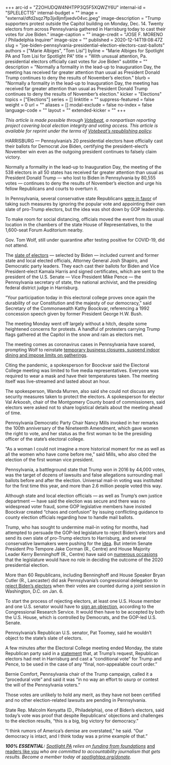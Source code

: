 +++
arc-id = "Z2OHUDQW4NHTPP3Q5F5XQWZY6U"
internal-id = "SPLELECT15"
internal-budget = ""
image = "external/dfd2sqz7fp3jx8jmfjxedv04vc.jpeg"
image-description = "Trump supporters protest outside the Capitol building on Monday, Dec. 14. Twenty electors from across Pennsylvania gathered in Harrisburg today to cast their votes for Joe Biden."
image-caption = ""
image-credit = "JOSE F. MORENO / Philadelphia Inquirer"
image-size = ""
published = 2020-12-14T19:08:47Z
slug = "joe-biden-pennsylvania-presidential-election-electors-cast-ballots"
authors = ["Marie Albiges", "Tom Lisi"]
byline = "Marie Albiges for Spotlight PA and Tom Lisi for Spotlight PA"
title = "With unusual attention, Pa. presidential electors officially cast votes for Joe Biden"
subtitle = ""
description = "Normally a formality in the lead-up to Inauguration Day, the meeting has received far greater attention than usual as President Donald Trump continues to deny the results of November’s election."
blurb = "Normally a formality in the lead-up to Inauguration Day, the meeting has received far greater attention than usual as President Donald Trump continues to deny the results of November’s election."
kicker = "Elections"
topics = ["Elections"]
series = []
linktitle = ""
suppress-featured = false
weight = 0
url = ""
aliases = []
modal-exclude = false
no-index = false
language-code = ""
layout = ""
extended-kicker = ""
+++

<i>This article is made possible through </i><a href="http://votebeat.org/"><i>Votebeat</i></a><i>, a nonpartisan reporting project covering local election integrity and voting access. This article is available for reprint under the terms of </i><a href="https://www.votebeat.org/pages/republishing"><i>Votebeat’s republishing policy</i></a><i>.</i>

HARRISBURG — Pennsylvania’s 20 presidential electors have officially cast their ballots for Democrat Joe Biden, certifying the president-elect’s November win even as the outgoing president continues to falsely claim victory.

Normally a formality in the lead-up to Inauguration Day, the meeting of the 538 electors in all 50 states has received far greater attention than usual as President Donald Trump — who lost to Biden in Pennsylvania by 80,555 votes — continues to deny the results of November’s election and urge his fellow Republicans and courts to overturn it.

In Pennsylvania, several conservative state Republicans <a href="https://twitter.com/SenMastriano/status/1332666953350205441">were in favor</a> of taking such measures by ignoring the popular vote and appointing their own slate of pro-Trump electors, but the idea was shot down by GOP leadership.

To make room for social distancing, officials moved the event from its usual location in the chambers of the state House of Representatives, to the 1,600-seat Forum Auditorium nearby.

Gov. Tom Wolf, still under quarantine after testing positive for COVID-19, did not attend.

The <a href="https://www.spotlightpa.org/news/2020/11/pennsylvania-election-2020-electors-who-are-they-faithless-legislature/">slate of electors</a> — selected by Biden — included current and former state and local elected officials, Attorney General Josh Shapiro, and Democratic party leaders. They each cast their ballots for Biden and Vice President-elect Kamala Harris and signed certificates, which are sent to the president of the U.S. Senate — Vice President Mike Pence — the Pennsylvania secretary of state, the national archivist, and the presiding federal district judge in Harrisburg.

<script src="https://www.spotlightpa.org/embed.js" async></script><div data-spl-embed-version="1" data-spl-src="https://www.spotlightpa.org/embeds/donate/?teaser_text=Spotlight%20PA%20provides%20essential%2C%20public-service%20journalism%20thanks%20to%20readers%20like%20you.%20%3Cb%3EBecome%20a%20member%20today%20with%20a%20gift%20of%20%2415%2Fmonth%20or%20more%20and%20receive%20our%20exclusive%20Pennsylvania%20tote%20bag.%3C%2Fb%3E&cta_text=YES%2C%20COUNT%20ME%20IN&eyebrow_text=BECOME%20A%20MEMBER"></div>

“Your participation today in this electoral college proves once again the durability of our Constitution and the majesty of our democracy,” said Secretary of the Commonwealth Kathy Boockvar, referencing a 1992 concession speech given by former President George H.W. Bush.

The meeting Monday went off largely without a hitch, despite some heightened concerns for protests. A handful of protesters carrying Trump flags gathered at the Capitol in the snow and rain as electors met.

The meeting comes as coronavirus cases in Pennsylvania have soared, prompting Wolf to reinstate <a href="https://www.spotlightpa.org/news/2020/12/pennsylvania-indoor-dining-school-sports-ban-tom-wolf-three-weeks/">temporary business closures, suspend indoor dining and impose limits on gatherings</a>.

Citing the pandemic, a spokesperson for Boockvar said the Electoral College meeting was limited to five media representatives. Everyone was required to wear a mask and have their temperatures taken. The meeting itself was live-streamed and lasted about an hour.

The spokesperson, Wanda Murren, also said she could not discuss any security measures taken to protect the electors. A spokesperson for elector Val Arkoosh, chair of the Montgomery County board of commissioners, said electors were asked not to share logistical details about the meeting ahead of time.

Pennsylvania Democratic Party Chair Nancy Mills invoked in her remarks the 100th anniversary of the Nineteenth Amendment, which gave women the right to vote, and her status as the first woman to be the presiding officer of the state’s electoral college.

“As a woman I could not imagine a more historical moment for me as well as all the women who have come before me,” said Mills, who also cited the election of the first woman vice president.

Pennsylvania, a battleground state that Trump won in 2016 by 44,000 votes, was the target of dozens of lawsuits and false allegations surrounding mail ballots before and after the election. Universal mail-in voting was instituted for the first time this year, and more than 2.6 million people voted this way.

Although state and local election officials — as well as Trump’s own justice department — have said the election was secure and there was no widespread voter fraud, some GOP legislative members have insisted Boockvar created “chaos and confusion” by issuing conflicting guidance to county election officials regarding how to handle mail ballots.

Trump, who has sought to undermine mail-in voting for months, had attempted to persuade the GOP-led legislature to reject Biden’s electors and send its own slate of pro-Trump electors to Harrisburg, and several conservative lawmakers were pushing for the <a href="https://www.legis.state.pa.us/WU01/LI/CSM/2021/0/33462_25568.pdf">idea</a>. But interim Senate President Pro Tempore Jake Corman (R., Centre) and House Majority Leader Kerry Benninghoff (R., Centre) have said on <a href="https://www.centredaily.com/opinion/article246527648.html">numerous occasions</a> that the legislature would have no role in deciding the outcome of the 2020 presidential election.

More than 60 Republicans, including Benninghoff and House Speaker Bryan Cutler (R., Lancaster) did ask Pennsylvania’s congressional delegation to <a href="https://www.spotlightpa.org/news/2020/12/pennsylvania-electors-republican-reject-congress-bryan-cutler/">reject Biden’s electors</a> when their votes are counted during a joint session in Washington, D.C. on Jan. 6.

To start the process of rejecting electors, at least one U.S. House member and one U.S. senator would have to <a href="https://crsreports.congress.gov/product/pdf/RL/RL32717/12">sign an objection</a>, according to the Congressional Research Service. It would then have to be accepted by both the U.S. House, which is controlled by Democrats, and the GOP-led U.S. Senate.

<script src="https://www.spotlightpa.org/embed.js" async></script><div data-spl-embed-version="1" data-spl-src="https://www.spotlightpa.org/embeds/newsletter/"></div>

Pennsylvania’s Republican U.S. senator, Pat Toomey, said he wouldn’t object to the state’s slate of electors.

A few minutes after the Electoral College meeting ended Monday, the state Republican party said in a <a href="https://pbs.twimg.com/media/EpN8qeGXUAAANWx.jpg">statement</a> that, at Trump’s request, Republican electors had met in Harrisburg and cast a “conditional vote” for Trump and Pence, to be used in the case of any “final, non-appealable court order.”

Bernie Comfort, Pennsylvania chair of the Trump campaign, called it a “procedural vote” and said it was “in no way an effort to usurp or contest the will of the Pennsylvania voters.”

Those votes are unlikely to hold any merit, as they have not been certified and no other election-related lawsuits are pending in Pennsylvania.

State Rep. Malcolm Kenyatta (D., Philadelphia), one of Biden’s electors, said today’s vote was proof that despite Republicans’ objections and challenges to the election results, “this is a big, big victory for democracy.”

“I think rumors of America’s demise are overstated,” he said. “Our democracy is intact, and I think today was a prime example of that.”

<i><b>100% ESSENTIAL:</b></i><i> </i><a href="https://www.spotlightpa.org/"><i>Spotlight PA</i></a><i> relies on</i><a href="https://www.spotlightpa.org/support"><i> funding from foundations</i></a><i> </i><a href="https://www.spotlightpa.org/support">and readers like you</a><i> who are committed to accountability journalism that gets results. Become a member today at </i><a href="http://spotlightpa.fundjournalism.org/donate?campaign=701Dn000000YgovIAC"><i>spotlightpa.org/donate</i></a><i>.</i>
